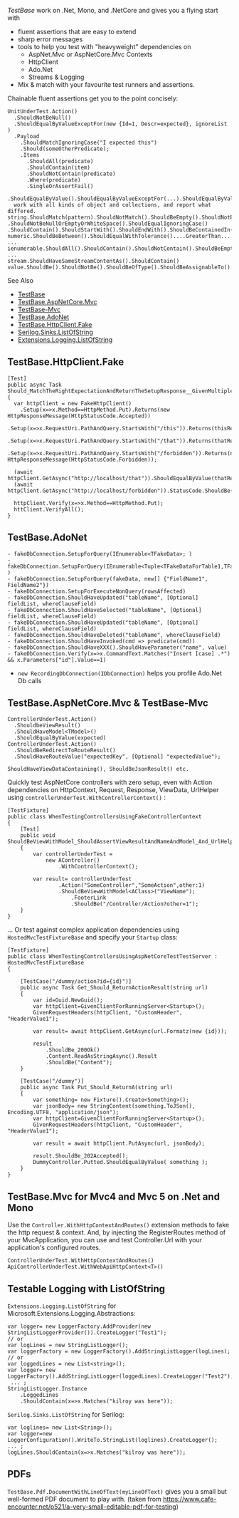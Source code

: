 *TestBase* work on .Net, Mono, and .NetCore and gives you a flying start with 
- fluent assertions that are easy to extend
- sharp error messages
- tools to help you test with "heavyweight" dependencies on 
	- AspNet.Mvc or AspNetCore.Mvc Contexts
 	- HttpClient
	- Ado.Net
	- Streams & Logging
- Mix & match with your favourite test runners and assertions.

Chainable fluent assertions get you to the point concisely:
```
UnitUnderTest.Action()
  .ShouldNotBeNull()
  .ShouldEqualByValueExceptFor(new {Id=1, Descr=expected}, ignoreList )
  .Payload
    .ShouldMatchIgnoringCase("I expected this")
	.Should(someOtherPredicate);
	.Items
      .ShouldAll(predicate)
	  .ShouldContain(item)
	  .ShouldNotContain(predicate)
	  .Where(predicate)
	  .SingleOrAssertFail()

.ShouldEqualByValue().ShouldEqualByValueExceptFor(...).ShouldEqualByValueOnMembers()
  work with all kinds of object and collections, and report what differed.
string.ShouldMatch(pattern).ShouldNotMatch().ShouldBeEmpty().ShouldNotBeEmpty()
.ShouldNotBeNullOrEmptyOrWhiteSpace().ShouldEqualIgnoringCase()
.ShouldContain().ShouldStartWith().ShouldEndWith().ShouldBeContainedIn().ShouldBeOneOf().ShouldNotBeOneOf()
numeric.ShouldBeBetween().ShouldEqualWithTolerance()....GreaterThan....LessThan...GreaterOrEqualTo ...
ienumerable.ShouldAll().ShouldContain().ShouldNotContain().ShouldBeEmpty().ShouldNotBeEmpty() ...
stream.ShouldHaveSameStreamContentAs().ShouldContain()
value.ShouldBe().ShouldNotBe().ShouldBeOfType().ShouldBeAssignableTo()...
```

See Also
 - [TestBase](https://www.nuget.org/packages/TestBase)
 - [TestBase.AspNetCore.Mvc](https://www.nuget.org/packages/TestBase.AspNetCore.Mvc)
 - [TestBase-Mvc](https://www.nuget.org/packages/TestBase-Mvc)
 - [TestBase.AdoNet](https://www.nuget.org/packages/TestBase.AdoNet)
 - [TestBase.HttpClient.Fake](https://www.nuget.org/packages/TestBase.HttpClient.Fake)
 - [Serilog.Sinks.ListOfString](https://www.nuget.org/packages/Serilog.Sinks.Listofstring)
 - [Extensions.Logging.ListOfString](https://www.nuget.org/packages/Extensions.Logging.ListOfString)

TestBase.HttpClient.Fake
------------------------

```
[Test]
public async Task Should_MatchTheRightExpectationAndReturnTheSetupResponse__GivenMultipleSetups()
{
  var httpClient = new FakeHttpClient()
    .Setup(x=>x.Method==HttpMethod.Put).Returns(new HttpResponseMessage(HttpStatusCode.Accepted))
    .Setup(x=>x.RequestUri.PathAndQuery.StartsWith("/this")).Returns(thisResponse)
    .Setup(x=>x.RequestUri.PathAndQuery.StartsWith("/that")).Returns(thatResponse)
    .Setup(x=>x.RequestUri.PathAndQuery.StartsWith("/forbidden")).Returns(new HttpResponseMessage(HttpStatusCode.Forbidden));

  (await httpClient.GetAsync("http://localhost/that")).ShouldEqualByValue(thatResponse);
  (await httpClient.GetAsync("http://localhost/forbidden")).StatusCode.ShouldBe(HttpStatusCode.Forbidden);

  httpClient.Verify(x=>x.Method==HttpMethod.Put);
  httClient.VerifyAll();     
}
```

TestBase.AdoNet
------------------
 
```
- fakeDbConnection.SetupForQuery(IEnumerable<TFakeData>; )
- fakeDbConnection.SetupForQuery(IEnumerable<Tuple<TFakeDataForTable1,TFakeDataForTable2>> )
- fakeDbConnection.SetupForQuery(fakeData, new[] {"FieldName1", FieldName2"})
- fakeDbConnection.SetupForExecuteNonQuery(rowsAffected)
- fakeDbConnection.ShouldHaveUpdated("tableName", [Optional] fieldList, whereClauseField)
- fakeDbConnection.ShouldHaveSelected("tableName", [Optional] fieldList, whereClauseField)
- fakeDbConnection.ShouldHaveUpdated("tableName", [Optional] fieldList, whereClauseField)
- fakeDbConnection.ShouldHaveDeleted("tableName", whereClauseField)
- fakeDbConnection.ShouldHaveInvoked(cmd => predicate(cmd))
- fakeDbConnection.ShouldHaveXXX().ShouldHaveParameter("name", value)
- fakeDbConnection.Verify(x=>x.CommandText.Matches("Insert [case] .*") && x.Parameters["id"].Value==1)
```

* `new RecordingDbConnection(IDbConnection)` helps you profile Ado.Net Db calls

TestBase.AspNetCore.Mvc & TestBase-Mvc
--------------------------------------

```
ControllerUnderTest.Action()
  .ShouldbeViewResult()
  .ShouldHaveModel<TModel>()
  .ShouldEqualByValue(expected)
ControllerUnderTest.Action()
  .ShouldBeRedirectToRouteResult()
  .ShouldHaveRouteValue("expectedKey", [Optional] "expectedValue");

ShouldHaveViewDataContaining(), ShouldBeJsonResult() etc.
```

Quickly test AspNetCore controllers with zero setup, even with Action dependencies on HttpContext, Request, Response, ViewData, UrlHelper using `controllerUnderTest.WithControllerContext()` :

```
[TestFixture]
public class WhenTestingControllersUsingFakeControllerContext
{
    [Test]
    public void ShouldBeViewWithModel_ShouldAssertViewResultAndNameAndModel_And_UrlHelper_ShouldWork()
    {
        var controllerUnderTest = 
            new AController()
                .WithControllerContext();

        var result= controllerUnderTest
                .Action("SomeController","SomeAction",other:1)
                .ShouldBeViewWithModel<AClass>("ViewName");
                    .FooterLink
                    .ShouldBe("/Controller/Action?other=1");
    }
}
```

... Or test against complex application dependencies using `HostedMvcTestFixtureBase` and specify your `Startup` class:

```
[TestFixture]
public class WhenTestingControllersUsingAspNetCoreTestTestServer : HostedMvcTestFixtureBase
{

    [TestCase("/dummy/action?id={id}")]
    public async Task Get_Should_ReturnActionResult(string url)
    {
        var id=Guid.NewGuid();
        var httpClient=GivenClientForRunningServer<Startup>();
        GivenRequestHeaders(httpClient, "CustomHeader", "HeaderValue1");
            
        var result= await httpClient.GetAsync(url.Formatz(new {id}));

        result
            .ShouldBe_200Ok()
            .Content.ReadAsStringAsync().Result
            .ShouldBe("Content");
    }

    [TestCase("/dummy")]
    public async Task Put_Should_ReturnA(string url)
    {
        var something= new Fixture().Create<Something>();
        var jsonBody= new StringContent(something.ToJSon(), Encoding.UTF8, "application/json");
        var httpClient=GivenClientForRunningServer<Startup>();
        GivenRequestHeaders(httpClient, "CustomHeader", "HeaderValue1");

        var result = await httpClient.PutAsync(url, jsonBody);

        result.ShouldBe_202Accepted();
        DummyController.Putted.ShouldEqualByValue( something );
    }
}
```

TestBase.Mvc for Mvc4 and Mvc 5 on .Net and Mono
------------------
Use the `Controller.WithHttpContextAndRoutes()` extension methods to fake the 
http request &amp; context. And, by injecting the RegisterRoutes method of your
MvcApplication, you can use and test Controller.Url with your application's configured routes.

```
ControllerUnderTest.WithHttpContextAndRoutes()
ApiControllerUnderTest.WithWebApiHttpContext<T>()
```

Testable Logging with ListOfString
--------------------------------------
`Extensions.Logging.ListOfString` for Microsoft.Extensions.Logging.Abstractions:
```
var logger= new LoggerFactory.AddProvider(new StringListLoggerProvider()).CreateLogger("Test1");
// or
var logLines = new StringListLogger();
var loggerFactory = new LoggerFactory().AddStringListLogger(logLines);
// or
var loggedLines = new List<string>();
var logger= new LoggerFactory().AddStringListLogger(loggedLines).CreateLogger("Test2");
 ... ;
StringListLogger.Instance
	.LoggedLines
	.ShouldContain(x=>x.Matches("kilroy was here"));
```
`Serilog.Sinks.ListOfString` for Serilog:
```
var loglines= new List<String>();
var logger=new LoggerConfiguration().WriteTo.StringList(loglines).CreateLogger();
... ;
logLines.ShouldContain(x=>x.Matches("kilroy was here"));
```

PDFs
----
`TestBase.Pdf.DocumentWithLineOfText(myLineOfText)` gives you a small but well-formed PDF document to play with.
(taken from https://www.cafe-encounter.net/p521/a-very-small-editable-pdf-for-testing)
